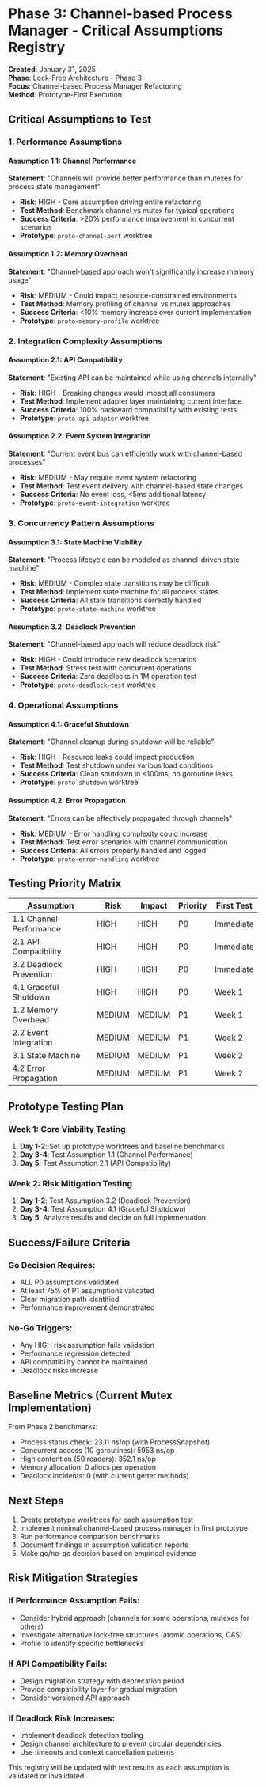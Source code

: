 # Phase 3: Channel-based Process Manager - Critical Assumptions Registry

**Created**: January 31, 2025  
**Phase**: Lock-Free Architecture - Phase 3  
**Focus**: Channel-based Process Manager Refactoring  
**Method**: Prototype-First Execution

## Critical Assumptions to Test

### 1. Performance Assumptions

#### Assumption 1.1: Channel Performance
**Statement**: "Channels will provide better performance than mutexes for process state management"
- **Risk**: HIGH - Core assumption driving entire refactoring
- **Test Method**: Benchmark channel vs mutex for typical operations
- **Success Criteria**: >20% performance improvement in concurrent scenarios
- **Prototype**: `proto-channel-perf` worktree

#### Assumption 1.2: Memory Overhead
**Statement**: "Channel-based approach won't significantly increase memory usage"
- **Risk**: MEDIUM - Could impact resource-constrained environments
- **Test Method**: Memory profiling of channel vs mutex approaches
- **Success Criteria**: <10% memory increase over current implementation
- **Prototype**: `proto-memory-profile` worktree

### 2. Integration Complexity Assumptions

#### Assumption 2.1: API Compatibility
**Statement**: "Existing API can be maintained while using channels internally"
- **Risk**: HIGH - Breaking changes would impact all consumers
- **Test Method**: Implement adapter layer maintaining current interface
- **Success Criteria**: 100% backward compatibility with existing tests
- **Prototype**: `proto-api-adapter` worktree

#### Assumption 2.2: Event System Integration
**Statement**: "Current event bus can efficiently work with channel-based processes"
- **Risk**: MEDIUM - May require event system refactoring
- **Test Method**: Test event delivery with channel-based state changes
- **Success Criteria**: No event loss, <5ms additional latency
- **Prototype**: `proto-event-integration` worktree

### 3. Concurrency Pattern Assumptions

#### Assumption 3.1: State Machine Viability
**Statement**: "Process lifecycle can be modeled as channel-driven state machine"
- **Risk**: MEDIUM - Complex state transitions may be difficult
- **Test Method**: Implement state machine for all process states
- **Success Criteria**: All state transitions correctly handled
- **Prototype**: `proto-state-machine` worktree

#### Assumption 3.2: Deadlock Prevention
**Statement**: "Channel-based approach will reduce deadlock risk"
- **Risk**: HIGH - Could introduce new deadlock scenarios
- **Test Method**: Stress test with concurrent operations
- **Success Criteria**: Zero deadlocks in 1M operation test
- **Prototype**: `proto-deadlock-test` worktree

### 4. Operational Assumptions

#### Assumption 4.1: Graceful Shutdown
**Statement**: "Channel cleanup during shutdown will be reliable"
- **Risk**: HIGH - Resource leaks could impact production
- **Test Method**: Test shutdown under various load conditions
- **Success Criteria**: Clean shutdown in <100ms, no goroutine leaks
- **Prototype**: `proto-shutdown` worktree

#### Assumption 4.2: Error Propagation
**Statement**: "Errors can be effectively propagated through channels"
- **Risk**: MEDIUM - Error handling complexity could increase
- **Test Method**: Test error scenarios with channel communication
- **Success Criteria**: All errors properly handled and logged
- **Prototype**: `proto-error-handling` worktree

## Testing Priority Matrix

| Assumption | Risk | Impact | Priority | First Test |
|------------|------|--------|----------|------------|
| 1.1 Channel Performance | HIGH | HIGH | P0 | Immediate |
| 2.1 API Compatibility | HIGH | HIGH | P0 | Immediate |
| 3.2 Deadlock Prevention | HIGH | HIGH | P0 | Immediate |
| 4.1 Graceful Shutdown | HIGH | HIGH | P0 | Week 1 |
| 1.2 Memory Overhead | MEDIUM | MEDIUM | P1 | Week 1 |
| 2.2 Event Integration | MEDIUM | MEDIUM | P1 | Week 2 |
| 3.1 State Machine | MEDIUM | MEDIUM | P1 | Week 2 |
| 4.2 Error Propagation | MEDIUM | MEDIUM | P1 | Week 2 |

## Prototype Testing Plan

### Week 1: Core Viability Testing
1. **Day 1-2**: Set up prototype worktrees and baseline benchmarks
2. **Day 3-4**: Test Assumption 1.1 (Channel Performance)
3. **Day 5**: Test Assumption 2.1 (API Compatibility)

### Week 2: Risk Mitigation Testing
1. **Day 1-2**: Test Assumption 3.2 (Deadlock Prevention)
2. **Day 3-4**: Test Assumption 4.1 (Graceful Shutdown)
3. **Day 5**: Analyze results and decide on full implementation

## Success/Failure Criteria

### Go Decision Requires:
- ALL P0 assumptions validated
- At least 75% of P1 assumptions validated
- Clear migration path identified
- Performance improvement demonstrated

### No-Go Triggers:
- Any HIGH risk assumption fails validation
- Performance regression detected
- API compatibility cannot be maintained
- Deadlock risks increase

## Baseline Metrics (Current Mutex Implementation)

From Phase 2 benchmarks:
- Process status check: 23.11 ns/op (with ProcessSnapshot)
- Concurrent access (10 goroutines): 5953 ns/op
- High contention (50 readers): 352.1 ns/op
- Memory allocation: 0 allocs per operation
- Deadlock incidents: 0 (with current getter methods)

## Next Steps

1. Create prototype worktrees for each assumption test
2. Implement minimal channel-based process manager in first prototype
3. Run performance comparison benchmarks
4. Document findings in assumption validation reports
5. Make go/no-go decision based on empirical evidence

## Risk Mitigation Strategies

### If Performance Assumption Fails:
- Consider hybrid approach (channels for some operations, mutexes for others)
- Investigate alternative lock-free structures (atomic operations, CAS)
- Profile to identify specific bottlenecks

### If API Compatibility Fails:
- Design migration strategy with deprecation period
- Provide compatibility layer for gradual migration
- Consider versioned API approach

### If Deadlock Risk Increases:
- Implement deadlock detection tooling
- Design channel architecture to prevent circular dependencies
- Use timeouts and context cancellation patterns

This registry will be updated with test results as each assumption is validated or invalidated.